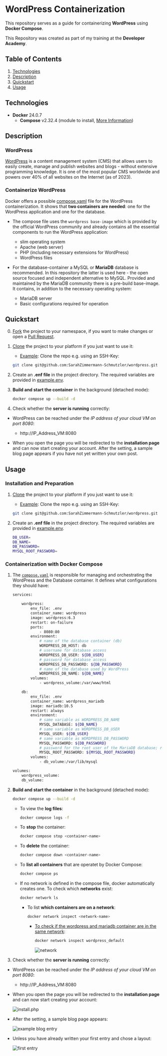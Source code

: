 # WordPress Containerization

This repository serves as a guide for containerizing **WordPress** using **Docker Compose**.  
  
This Repository was created as part of my training at the **Developer Academy**.  

## Table of Contents

1. [Technologies](#technologies)  
1. [Description](#description)
1. [Quickstart](#quickstart)  
1. [Usage](#usage)  

## Technologies

* **Docker** 24.0.7
  * **Compose** v2.32.4 (module to install, [More Information](https://docs.docker.com/compose/))

## Description

### WordPress

[WordPress](https://wordpress.com/de/) is a content management system (CMS) that allows users to easily create, manage and publish websites and blogs - without extensive programming knowledge. It is one of the most popular CMS worldwide and powers over 40% of all websites on the Internet (as of 2023).

### Containerize WordPress

Docker offers a possible [compose.yaml](https://hub.docker.com/_/wordpress) file for the WordPress containerization. It shows that **two containers are needed**: one for the WordPress application and one for the database.  

* The compose file uses the `wordpress base-image` which is provided by the official WordPress community and already contains all the essential components to run the WordPress application:
  * slim operating system
  * Apache (web server)
  * PHP (including necessary extensions for WordPress)
  * WordPress files

* For the database-container a MySQL or **MariaDB** database is recommended. In this repository the latter is used here - the open source focused and independent alternative to MySQL. Provided and maintained by the MariaDB community there is a pre-build base-image. It contains, in addition to the necessary operating system:
  * MariaDB server
  * Basic configurations required for operation

## Quickstart

0) [Fork](https://docs.github.com/de/pull-requests/collaborating-with-pull-requests/working-with-forks/fork-a-repo) the project to your namespace, if you want to make changes or open a [Pull Request](https://docs.github.com/de/pull-requests/collaborating-with-pull-requests/proposing-changes-to-your-work-with-pull-requests/about-pull-requests).

1. [Clone](https://docs.github.com/en/repositories/creating-and-managing-repositories/cloning-a-repository) the project to your platform if you just want to use it:
    * <ins>Example</ins>: Clone the repo e.g. using an SSH-Key:
  
    ```bash
    git clone git@github.com:SarahZimmermann-Schmutzler/wordpress.git
    ```

1. Create an **.enf file** in the project directory. The required variables are provided in [example.env](./example.env).

1. **Build and start the container** in the background (detached mode):

    ```bash
    docker compose up --build -d
    ```

1. Check whether the **server is running** correctly:

* WordPress can be reached under the *IP address of your cloud VM on port 8080*:
  * http://IP_Address_VM:8080

* When you open the page you will be redirected to the **installation page** and can now start creating your account. After the setting, a sample blog page appears if you have not yet written your own post.

## Usage

### Installation and Preparation

1. [Clone](https://docs.github.com/en/repositories/creating-and-managing-repositories/cloning-a-repository) the project to your platform if you just want to use it:
    * <ins>Example</ins>: Clone the repo e.g. using an SSH-Key:
  
    ```bash
    git clone git@github.com:SarahZimmermann-Schmutzler/wordpress.git
    ```

1. Create an **.enf file** in the project directory. The required variables are provided in [example.env](./example.env)</a>.  

    ```bash
    DB_USER=
    DB_NAME=
    DB_PASSWORD=
    MYSQL_ROOT_PASSWORD=
    ```

### Containerization with Docker Compose

1. The [`compose.yaml`](./compose.yaml) is responsible for managing and orchestrating the WordPress and the Database container. It defines what configurations they should have:

    ```bash
    services:

        wordpress:
            env_file: .env
            container_name: wordpress
            image: wordpress:6.3
            restart: on-failure
            ports:
                - 8080:80
            environment:
                # name of the database container (db)
                WORDPRESS_DB_HOST: db
                # username for database access
                WORDPRESS_DB_USER: ${DB_USER}
                # password for database access
                WORDPRESS_DB_PASSWORD: ${DB_PASSWORD}
                # name of the database used by WordPress
                WORDPRESS_DB_NAME: ${DB_NAME}
            volumes:
                - wordpress_volume:/var/www/html

        db:
            env_file: .env
            container_name: wordpress_mariadb
            image: mariadb:10.5
            restart: always
            environment:
                # same variable as WORDPRESS_DB_NAME
                MYSQL_DATABASE: ${DB_NAME}
                # same variable as WORDPRESS_DB_USER
                MYSQL_USER: ${DB_USER}
                # same variable as WORDPRESS_DB_PASSWORD
                MYSQL_PASSWORD: ${DB_PASSWORD}
                # password for the root user of the MariaDB database; required for administrative tasks
                MYSQL_ROOT_PASSWORD: ${MYSQL_ROOT_PASSWORD}
            volumes:
                - db_volume:/var/lib/mysql

    volumes:
        wordpress_volume:
        db_volume:
    ```

1. **Build and start the container** in the background (detached mode):

    ```bash
    docker compose up --build -d
    ```

    * To view the **log files**:

        ```bash
        docker compose logs -f
        ```

    * To **stop** the container:

        ```bash
        docker compose stop <container-name>
        ```

    * To **delete** the container:

        ```bash
        docker compose down <container-name>
        ```

    * To **list all containers** that are operatet by Docker Compose:

        ```bash
        docker compose ps
        ```

    * If no network is defined in the compose file, docker automatically creates one. To check which **networks** exist:

        ```bash
        docker network ls
        ```

        * To list **which containers are on a network**:

            ```bash
            docker network inspect <network-name>
            ```

            * <ins>To check if the wordpress and mariadb container are in the same network</ins>:

                ```bash
                docker network inspect wordpress_default
                ```  

                ![network](./network.png)

1. Check whether the **server is running** correctly:

* WordPress can be reached under the *IP address of your cloud VM on port 8080*:
  * http://IP_Address_VM:8080

* When you open the page you will be redirected to the **installation page** and can now start creating your account:  

    ![install.php](./install.png)

* After the setting, a sample blog page appears:  

    ![example blog entry](./example.png)

* Unless you have already written your first entry and chose a layout:  

    ![first entry](./entry.png)
